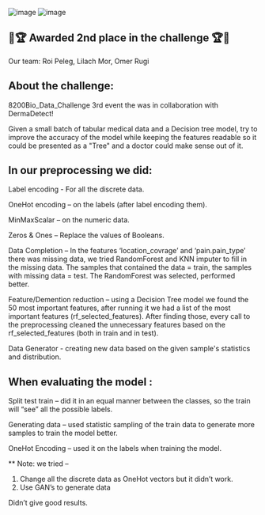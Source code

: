 ![image](https://user-images.githubusercontent.com/57361655/138691692-3c6b162b-19c0-475a-ab1a-3dd031459426.png)
![image](https://user-images.githubusercontent.com/57361655/138691958-15a944da-c5fa-491a-8fba-2d8195c957d6.png)

## 🥈🏆 Awarded 2nd place in the challenge 🏆🥈

Our team: Roi Peleg, Lilach Mor, Omer Rugi

## About the challenge: 
 8200Bio_Data_Challenge 3rd event the was in collaboration with DermaDetect!

Given a small batch of tabular medical data and a Decision tree model, try to improve the accuracy of the model while keeping the features readable so it could be presented as a "Tree" and a doctor could make sense out of it.

## In our preprocessing we did:

Label encoding - For all the discrete data.

OneHot encoding – on the labels (after label encoding them).

MinMaxScalar – on the numeric data.

Zeros & Ones – Replace the values of Booleans.

Data Completion – In the features ‘location_covrage’ and ‘pain.pain_type’ there was missing data, we tried RandomForest and KNN imputer to fill in the missing data. The samples that contained the data = train, the samples with missing data = test. The RandomForest was selected, performed better.

Feature/Demention reduction – using a Decision Tree model we found the 50 most important features, after running it we had a list of the most important features (rf_selected_features). After finding those, every call to the preprocessing cleaned the unnecessary features based on the rf_selected_features (both in train and in test).

Data Generator - creating new data based on the given sample's statistics and distribution.

## When evaluating the model : 
Split test train – did it in an equal manner between the classes, so the train will “see” all the possible labels.   

Generating data – used statistic sampling of the train data to generate more samples to train the model better.

OneHot Encoding – used it on the labels when training the model.

** Note: we tried – 
1.	Change all the discrete data as OneHot vectors but it didn’t work.
2.	Use GAN’s to generate data

Didn’t give good results.
